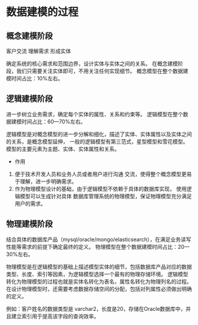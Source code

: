 # 数据建模的过程
## 概念建模阶段

客户交流
理解需求
形成实体

确定系统的核心需求和范围边界，设计实体与实体之间的关系。 
在概念建模阶段，我们只需要关注实体即可，不用关注任何实现细节。
概念模型在整个数据建模时间占比：10%左右。

## 逻辑建模阶段

进一步树立业务需求，确定每个实体的属性、关系和约束等。
逻辑模型在整个数据建模时间占比：60—70%左右。

逻辑模型是对概念模型的进一步分解和细化，描述了实体、实体属性以及实体之间的关系，是概念模型延伸，
一般的逻辑模型有第三范式，星型模型和雪花模型。
模型的主要元素为主题、实体、实体属性和关系。 

* 作用

1. 便于技术开发人员和业务人员或者用户进行沟通 交流，使得整个概念模型更易于理解，进一步明确需求。
2. 作为物理模型设计的基础，由于逻辑模型不依赖于具体的数据库实现，
    使用逻辑模型可以生成针对具体 数据库管理系统的物理模型，保证物理模型充分满足用户的需求。 

## 物理建模阶段

结合具体的数据库产品（mysql/oracle/mongo/elasticsearch），在满足业务读写性能等需求的前提下确定最终的定义。
物理模型在整个数据建模时间占比：20—30%左右。

物理模型是在逻辑模型的基础上描述模型实体的细节，包括数据库产品对应的数据类型、长度、索引等因素，为逻辑模型选择一个最有的物理存储环境。 
逻辑模型转化为物理模型的过程也就是实体名转化为表名，属性名转化为物理列名的过程。 
在设计物理模型时，还需要考虑数据存储空间的分配，包括对列属性必须做出明确的定义。

例如：客户姓名的数据类型是 varchar2，长度是20，存储在Oracle数据库中，并且建立索引用于提高该字段的查询效率。 
